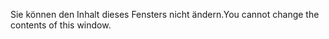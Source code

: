 <span data-ttu-id="b7561-101">Sie können den Inhalt dieses Fensters nicht ändern.</span><span class="sxs-lookup"><span data-stu-id="b7561-101">You cannot change the contents of this window.</span></span>